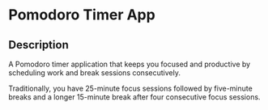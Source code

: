 # Pomodoro Timer App

## Description

A Pomodoro timer application that keeps you focused and productive by scheduling work and break sessions consecutively.

Traditionally, you have 25-minute focus sessions followed by five-minute breaks and a longer 15-minute break after four consecutive focus sessions.
